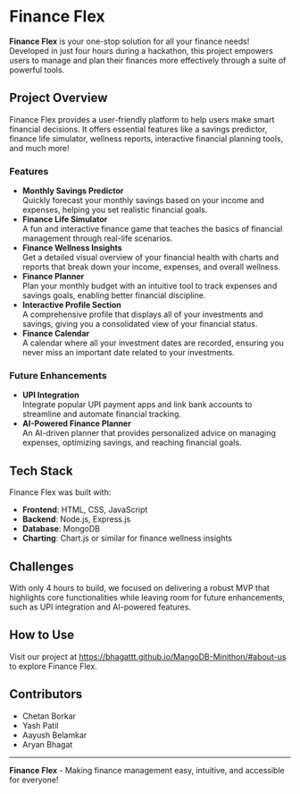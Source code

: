 <!DOCTYPE html>
<html lang="en">
<head>
    <meta charset="UTF-8">
    <meta name="viewport" content="width=device-width, initial-scale=1.0">
    <title>Finance Flex - README</title>
</head>
<body>

<h1>Finance Flex</h1>

<p><strong>Finance Flex</strong> is your one-stop solution for all your finance needs! Developed in just four hours during a hackathon, this project empowers users to manage and plan their finances more effectively through a suite of powerful tools.</p>

<h2>Project Overview</h2>
<p>Finance Flex provides a user-friendly platform to help users make smart financial decisions. It offers essential features like a savings predictor, finance life simulator, wellness reports, interactive financial planning tools, and much more!</p>

<h3>Features</h3>
<ul>
    <li><strong>Monthly Savings Predictor</strong><br>
        Quickly forecast your monthly savings based on your income and expenses, helping you set realistic financial goals.</li>
    <li><strong>Finance Life Simulator</strong><br>
        A fun and interactive finance game that teaches the basics of financial management through real-life scenarios.</li>
    <li><strong>Finance Wellness Insights</strong><br>
        Get a detailed visual overview of your financial health with charts and reports that break down your income, expenses, and overall wellness.</li>
    <li><strong>Finance Planner</strong><br>
        Plan your monthly budget with an intuitive tool to track expenses and savings goals, enabling better financial discipline.</li>
    <li><strong>Interactive Profile Section</strong><br>
        A comprehensive profile that displays all of your investments and savings, giving you a consolidated view of your financial status.</li>
    <li><strong>Finance Calendar</strong><br>
        A calendar where all your investment dates are recorded, ensuring you never miss an important date related to your investments.</li>
</ul>

<h3>Future Enhancements</h3>
<ul>
    <li><strong>UPI Integration</strong><br>
        Integrate popular UPI payment apps and link bank accounts to streamline and automate financial tracking.</li>
    <li><strong>AI-Powered Finance Planner</strong><br>
        An AI-driven planner that provides personalized advice on managing expenses, optimizing savings, and reaching financial goals.</li>
</ul>

<h2>Tech Stack</h2>
<p>Finance Flex was built with:</p>
<ul>
    <li><strong>Frontend</strong>: HTML, CSS, JavaScript</li>
    <li><strong>Backend</strong>: Node.js, Express.js</li>
    <li><strong>Database</strong>: MongoDB</li>
    <li><strong>Charting</strong>: Chart.js or similar for finance wellness insights</li>
</ul>

<h2>Challenges</h2>
<p>With only 4 hours to build, we focused on delivering a robust MVP that highlights core functionalities while leaving room for future enhancements, such as UPI integration and AI-powered features.</p>

<h2>How to Use</h2>
<p>Visit our project at <a href="https://bhagattt.github.io/MangoDB-Minithon/#about-us" target="_blank">https://bhagattt.github.io/MangoDB-Minithon/#about-us</a> to explore Finance Flex.</p>

<h2>Contributors</h2>
<ul>
    <li>Chetan Borkar</li>
    <li>Yash Patil</li>
    <li>Aayush Belamkar</li>
    <li>Aryan Bhagat</li>
</ul>

<hr>

<p><strong>Finance Flex</strong> - Making finance management easy, intuitive, and accessible for everyone!</p>

</body>
</html>
